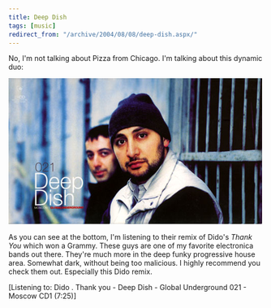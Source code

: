 ```yaml
---
title: Deep Dish
tags: [music]
redirect_from: "/archive/2004/08/08/deep-dish.aspx/"
---
```


No, I'm not talking about Pizza from Chicago. I'm talking about this
dynamic duo:

![Deep Dish](/images/DeepDishMoscow.jpg)

As you can see at the bottom, I'm listening to their remix of Dido's
*Thank You* which won a Grammy. These guys are one of my favorite
electronica bands out there. They're much more in the deep funky
progressive house area. Somewhat dark, without being too malicious. I
highly recommend you check them out. Especially this Dido remix.

[Listening to: Dido . Thank you - Deep Dish - Global Underground 021 -
Moscow CD1 (7:25)]

